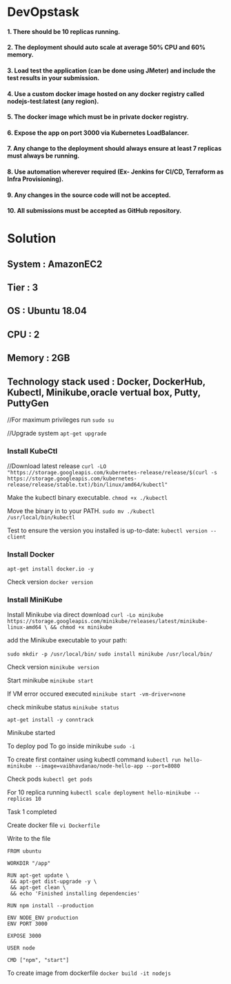 # DevOpstask

#### 1. There should be 10 replicas running.
#### 2. The deployment should auto scale at average 50% CPU and 60% memory.
#### 3. Load test the application (can be done using JMeter) and include the test results in your submission.
#### 4. Use a custom docker image hosted on any docker registry called nodejs-test:latest (any region).
#### 5. The docker image which must be in private docker registry.
#### 6. Expose the app on port 3000 via Kubernetes LoadBalancer.
#### 7. Any change to the deployment should always ensure at least 7 replicas must always be running.
#### 8. Use automation wherever required (Ex- Jenkins for CI/CD, Terraform as Infra Provisioning).
#### 9. Any changes in the source code will not be accepted.
#### 10. All submissions must be accepted as GitHub repository.


# Solution
## System : AmazonEC2 
## Tier :  3
## OS : Ubuntu 18.04
## CPU : 2 
## Memory : 2GB
## Technology stack used : Docker, DockerHub, Kubectl, Minikube,oracle vertual box, Putty, PuttyGen


//For maximum privileges run 
``` sudo su ```

//Upgrade system
``` apt-get upgrade ```

### Install KubeCtl
//Download latest release
``` curl -LO "https://storage.googleapis.com/kubernetes-release/release/$(curl -s https://storage.googleapis.com/kubernetes-release/release/stable.txt)/bin/linux/amd64/kubectl" ``` 

Make the kubectl binary executable.
``` chmod +x ./kubectl ``` 

Move the binary in to your PATH.
``` sudo mv ./kubectl /usr/local/bin/kubectl ``` 

Test to ensure the version you installed is up-to-date:
``` kubectl version --client ``` 

### Install Docker
``` apt-get install docker.io -y ``` 

Check version
``` docker version ``` 

### Install MiniKube
Install Minikube via direct download
``` curl -Lo minikube https://storage.googleapis.com/minikube/releases/latest/minikube-linux-amd64 \ && chmod +x minikube ``` 

add the Minikube executable to your path:

``` sudo mkdir -p /usr/local/bin/ ``` 
``` sudo install minikube /usr/local/bin/ ``` 

Check version
``` minikube version ``` 

Start minikube
``` minikube start ``` 

If VM error occured executed
``` minikube start -vm-driver=none ``` 

check minikube status
``` minikube status ```

``` apt-get install -y conntrack ```

Minikube started

To deploy pod
To go inside minikube
``` sudo -i ```

To create first container using kubectl command
``` kubectl run hello-minikube --image=vaibhavdanao/node-hello-app --port=8080 ```

Check pods
``` kubectl get pods ```

For 10 replica running
``` kubectl scale deployment hello-minikube --replicas 10 ```

Task 1 completed

Create docker file
``` vi Dockerfile ```

Write to the file
```
FROM ubuntu

WORKDIR "/app"

RUN apt-get update \
 && apt-get dist-upgrade -y \
 && apt-get clean \
 && echo 'Finished installing dependencies'

RUN npm install --production

ENV NODE_ENV production
ENV PORT 3000

EXPOSE 3000

USER node

CMD ["npm", "start"]
```

To create image from dockerfile
``` docker build -it nodejs ```









